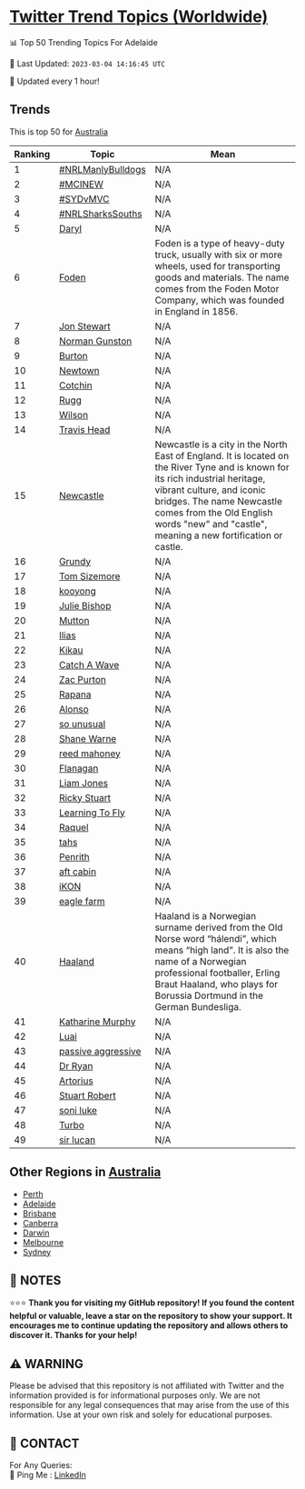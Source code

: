 [Twitter Trend Topics (Worldwide)](https://github.com/ErcinDedeoglu/Twitter-Trend-Topics)
==========


📊 Top 50 Trending Topics For Adelaide

📆 Last Updated: `2023-03-04 14:16:45 UTC`

🔧 Updated every 1 hour!


## Trends

This is top 50 for [Australia](</Australia>)

| Ranking | Topic | Mean |
| ------- | ------------ | ------------ |
| 1 | [#NRLManlyBulldogs](http://twitter.com/search?q=%23NRLManlyBulldogs) | N/A |
| 2 | [#MCINEW](http://twitter.com/search?q=%23MCINEW) | N/A |
| 3 | [#SYDvMVC](http://twitter.com/search?q=%23SYDvMVC) | N/A |
| 4 | [#NRLSharksSouths](http://twitter.com/search?q=%23NRLSharksSouths) | N/A |
| 5 | [Daryl](http://twitter.com/search?q=Daryl) | N/A |
| 6 | [Foden](http://twitter.com/search?q=Foden) | Foden is a type of heavy-duty truck, usually with six or more wheels, used for transporting goods and materials. The name comes from the Foden Motor Company, which was founded in England in 1856. |
| 7 | [Jon Stewart](http://twitter.com/search?q=Jon+Stewart) | N/A |
| 8 | [Norman Gunston](http://twitter.com/search?q=Norman+Gunston) | N/A |
| 9 | [Burton](http://twitter.com/search?q=Burton) | N/A |
| 10 | [Newtown](http://twitter.com/search?q=Newtown) | N/A |
| 11 | [Cotchin](http://twitter.com/search?q=Cotchin) | N/A |
| 12 | [Rugg](http://twitter.com/search?q=Rugg) | N/A |
| 13 | [Wilson](http://twitter.com/search?q=Wilson) | N/A |
| 14 | [Travis Head](http://twitter.com/search?q=Travis+Head) | N/A |
| 15 | [Newcastle](http://twitter.com/search?q=Newcastle) | Newcastle is a city in the North East of England. It is located on the River Tyne and is known for its rich industrial heritage, vibrant culture, and iconic bridges. The name Newcastle comes from the Old English words "new" and "castle", meaning a new fortification or castle. |
| 16 | [Grundy](http://twitter.com/search?q=Grundy) | N/A |
| 17 | [Tom Sizemore](http://twitter.com/search?q=Tom+Sizemore) | N/A |
| 18 | [kooyong](http://twitter.com/search?q=kooyong) | N/A |
| 19 | [Julie Bishop](http://twitter.com/search?q=Julie+Bishop) | N/A |
| 20 | [Mutton](http://twitter.com/search?q=Mutton) | N/A |
| 21 | [Ilias](http://twitter.com/search?q=Ilias) | N/A |
| 22 | [Kikau](http://twitter.com/search?q=Kikau) | N/A |
| 23 | [Catch A Wave](http://twitter.com/search?q=Catch+A+Wave) | N/A |
| 24 | [Zac Purton](http://twitter.com/search?q=Zac+Purton) | N/A |
| 25 | [Rapana](http://twitter.com/search?q=Rapana) | N/A |
| 26 | [Alonso](http://twitter.com/search?q=Alonso) | N/A |
| 27 | [so unusual](http://twitter.com/search?q=so+unusual) | N/A |
| 28 | [Shane Warne](http://twitter.com/search?q=Shane+Warne) | N/A |
| 29 | [reed mahoney](http://twitter.com/search?q=reed+mahoney) | N/A |
| 30 | [Flanagan](http://twitter.com/search?q=Flanagan) | N/A |
| 31 | [Liam Jones](http://twitter.com/search?q=Liam+Jones) | N/A |
| 32 | [Ricky Stuart](http://twitter.com/search?q=Ricky+Stuart) | N/A |
| 33 | [Learning To Fly](http://twitter.com/search?q=Learning+To+Fly) | N/A |
| 34 | [Raquel](http://twitter.com/search?q=Raquel) | N/A |
| 35 | [tahs](http://twitter.com/search?q=tahs) | N/A |
| 36 | [Penrith](http://twitter.com/search?q=Penrith) | N/A |
| 37 | [aft cabin](http://twitter.com/search?q=aft+cabin) | N/A |
| 38 | [iKON](http://twitter.com/search?q=iKON) | N/A |
| 39 | [eagle farm](http://twitter.com/search?q=eagle+farm) | N/A |
| 40 | [Haaland](http://twitter.com/search?q=Haaland) | Haaland is a Norwegian surname derived from the Old Norse word “hálendi”, which means “high land”. It is also the name of a Norwegian professional footballer, Erling Braut Haaland, who plays for Borussia Dortmund in the German Bundesliga. |
| 41 | [Katharine Murphy](http://twitter.com/search?q=Katharine+Murphy) | N/A |
| 42 | [Luai](http://twitter.com/search?q=Luai) | N/A |
| 43 | [passive aggressive](http://twitter.com/search?q=passive+aggressive) | N/A |
| 44 | [Dr Ryan](http://twitter.com/search?q=Dr+Ryan) | N/A |
| 45 | [Artorius](http://twitter.com/search?q=Artorius) | N/A |
| 46 | [Stuart Robert](http://twitter.com/search?q=Stuart+Robert) | N/A |
| 47 | [soni luke](http://twitter.com/search?q=soni+luke) | N/A |
| 48 | [Turbo](http://twitter.com/search?q=Turbo) | N/A |
| 49 | [sir lucan](http://twitter.com/search?q=sir+lucan) | N/A |



## Other Regions in [Australia](</Australia>)

* [Perth](</Australia/Perth.md>)
* [Adelaide](</Australia/Adelaide.md>)
* [Brisbane](</Australia/Brisbane.md>)
* [Canberra](</Australia/Canberra.md>)
* [Darwin](</Australia/Darwin.md>)
* [Melbourne](</Australia/Melbourne.md>)
* [Sydney](</Australia/Sydney.md>)



## 📝 NOTES

⭐⭐⭐ **Thank you for visiting my GitHub repository! If you found the content helpful or valuable, leave a star on the repository to show your support. It encourages me to continue updating the repository and allows others to discover it. Thanks for your help!**


## ⚠️ WARNING

Please be advised that this repository is not affiliated with Twitter and the information provided is for informational purposes only. We are not responsible for any legal consequences that may arise from the use of this information. Use at your own risk and solely for educational purposes.


## 📨 CONTACT

 For Any Queries:  
            🏓 Ping Me : [LinkedIn](https://www.linkedin.com/in/ercindedeoglu/)
